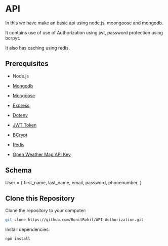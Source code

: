 # API 

In this we have make an basic api using node.js, moongoose and mongodb.

It contains use of use of Authorization using jwt, password protection using bcrpyt.

It also has caching using redis.
 

## Prerequisites
- Node.js
- [Mongodb](https://www.npmjs.com/package/mongodb)
- [Mongoose](https://www.npmjs.com/package/mongoose)
- [Express](https://www.npmjs.com/package/express)
- [Dotenv](https://www.npmjs.com/package/dotenv)
- [JWT Token](https://www.npmjs.com/package/jsonwebtoken)
- [BCrypt](https://www.npmjs.com/package/bcryptjs)
- [Redis](https://www.npmjs.com/package/redis) 

- [Open Weather Map API Key ](https://openweathermap.org/api)

## Schema

User = {
    first_name,
    last_name,
    email,
    password,
    phonenumber,
}


## Clone this Repository

Clone the repository to your computer:

```bash
git clone https://github.com/RonitRohil/API-Authorization.git
```

Install dependencies:
```bash
npm install 
```